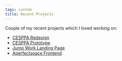 ```yaml
---
tags: custom
title: Recent Projects
---
```


Couple of my recent projects which I loved working on:

* [CESPPA Redesign](https://cesppa-redesign-v2.netlify.app/)
* [CESPPA Prototype](https://cesppa-prototype.netlify.app/)
* [Jump Work Landing Page](https://jump-work-html.netlify.app/)
* [Aperfectspace Frontend](https://aperfectspace-html.netlify.app/)